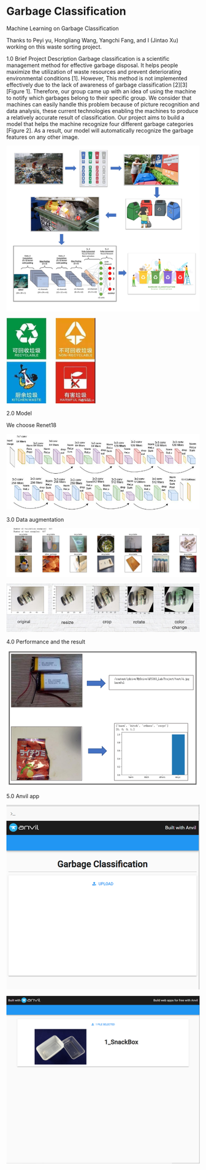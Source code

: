 # Garbage Classification
 Machine Learning on Garbage Classification



Thanks to Peyi yu, Hongliang Wang, Yangchi Fang, and I (Jintao Xu) working on this waste sorting project.



1.0 Brief Project Description
Garbage classification is a scientific management method for effective garbage disposal. It helps people maximize the utilization of waste resources and prevent deteriorating environmental conditions [1]. However, This method is not implemented effectively due to the lack of awareness of garbage classification [2][3][Figure 1]. Therefore, our group came up with an idea of using the machine to notify which garbages belong to their specific group. We consider that machines can easily handle this problem because of picture recognition and data analysis, these current technologies enabling the machines to produce a relatively accurate result of classification. 
Our project aims to build a model that helps the machine recognize four different garbage categories [Figure 2]. As a result, our model will automatically recognize the garbage features on any other image.





![](./README_IMG/2.png)

<img src="./README_IMG/1.jpg" style="zoom:50%;" />



2.0 Model

We choose Renet18

![](./README_IMG/3.png)



3.0 Data augmentation 

![](./README_IMG/4.png)

![](./README_IMG/5.PNG)



4.0 Performance and the result

![](./README_IMG/6.PNG)

5.0 Anvil app

![](./README_IMG/7.PNG)

![](./README_IMG/8.png)